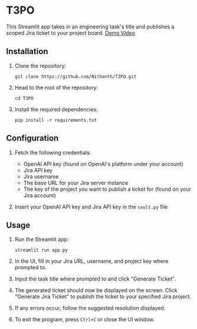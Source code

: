 # T3PO

This Streamlit app takes in an engineering task's title and publishes a scoped Jira ticket to your project board.
[Demo Video]([url](https://drive.google.com/file/d/1Jh-4lTYKOzEV4cJB_Go_9Rs21K6wcnv1/view?usp=drive_link))

## Installation

1. Clone the repository:
   ```
   git clone https://github.com/Nithanth/T3PO.git
   ```
   
2. Head to the root of the repository:
   ```
   cd T3PO
   ```

4. Install the required dependencies:
   ```
   pip install -r requirements.txt
   ```

## Configuration

1. Fetch the following credentials:
   - OpenAI API key (found on OpenAI's platform under your account)
   - Jira API key
   - Jira username
   - The base URL for your Jira server instance
   - The key of the project you want to publish a ticket for (found on your Jira account)

2. Insert your OpenAI API key and Jira API key in the `vault.py` file

## Usage

1. Run the Streamlit app:
   ```
   streamlit run app.py
   ```

2. In the UI, fill in your Jira URL, username, and project key where prompted to.

3. Input the task title where prompted to and click "Generate Ticket".

4. The generated ticket should now be displayed on the screen. Click "Generate Jira Ticket" to publish the ticket to your specified Jira project.

5. If any errors occur, follow the suggested resolution displayed.

6. To exit the program, press `Ctrl+C` or close the UI window.
